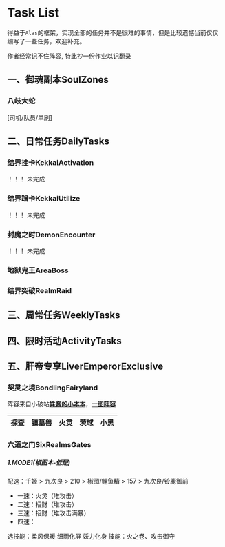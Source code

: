 



# Task List

得益于`Alas`的框架，实现全部的任务并不是很难的事情，但是比较遗憾当前仅仅编写了一些任务，欢迎补充。

作者经常记不住阵容, 特此抄一份作业以记翻录


## 一、御魂副本SoulZones

### 八岐大蛇
[司机/队员/单刷]

## 二、日常任务DailyTasks

### 结界挂卡KekkaiActivation
！！！ 未完成
### 结界蹭卡KekkaiUtilize  
！！！ 未完成
### 封魔之时DemonEncounter
！！！ 未完成
### 地狱鬼王AreaBoss

### 结界突破RealmRaid

## 三、周常任务WeeklyTasks

## 四、限时活动ActivityTasks

## 五、肝帝专享LiverEmperorExclusive

### 契灵之境BondlingFairyland

阵容来自小破站[**姝酱的小本本**](https://www.bilibili.com/video/BV1zV4y117aA/?spm_id_from=333.337.search-card.all.click)，[**一图阵容**](https://www.bilibili.com/read/cv24506846)

| 探查 | 镇墓兽 | 火灵 | 茨球 | 小黑 |
| ---- | ------ | ---- | ---- | ---- |

### 六道之门SixRealmsGates

##### 1.MODE1(椒图本-低配)
配速：千姬 > 九次良 > 210 > 椒图/鲤鱼精 > 157 > 九次良/铃鹿御前
- 一速：火灵（堆攻击）
- 二速：招财（堆攻击）
- 三速：招财（堆攻击满暴）
- 四速：

选技能：柔风保暖 细雨化屏 妖力化身
技能：火之卷、攻击御守
